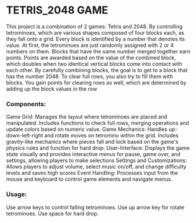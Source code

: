 # TETRIS_2048 GAME

This project is a combination of 2 games: Tetris and 2048. By controlling tetrominoes, which are various shapes composed of four blocks each, as they fall onto a grid. Every block is identified by a number that denotes its value. At first, the tetrominoes are just randomly assigned with 2 or 4 numbers on them. Blocks that have the same number merged together earn points. Points are awarded based on the value of the combined block, which doubles when two identical vertical blocks come into contact with each other. By carefully combining blocks, the goal is to get to a block that has the number 2048. To clear full rows, you also try to fill them with blocks. You gain points for clearing rows as well, which are determined by adding up the block values in the row

### Components:
Game Grid: Manages the layout where tetrominoes are placed and manipulated. Includes functions to check full rows, merging operations and update colors based on numeric value.
Game Mechanics: Handles up-down-left-right and rotate moves on tetromino within the grid. Includes gravity-like mechanics where pieces fall and lock based on the game's physics rules and function for hard drop.
User-Interface: Displays the game state visually and provides interactive menus for pause, game over, and settings, allowing players to make selections
Settings and Customizations: Allows players to adjust volume, select music on/off, and change difficulty levels and saves high scores
Event Handling: Processes input from the mouse and keyboard to control game elements and navigate menus.

### Usage:
Use arrow keys to control falling tetrominoes.
Use up arrow key for rotate tetrominoes.
Use space for hard drop.


